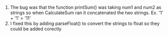 1. The bug was that the function printSum() was taking num1 and num2 as strings so when CalculateSum ran it concatenated the two strings. Ex. '1' + '1' = '11'
2. I fixed this by adding parseFloat() to convert the strings to float so they could be added corectly